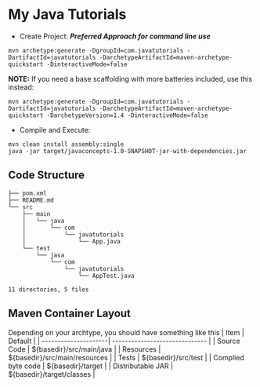 # My Java Tutorials
* Create Project: ***Preferred Approach for command line use***
```
mvn archetype:generate -DgroupId=com.javatutorials -DartifactId=javatutorials -DarchetypeArtifactId=maven-archetype-quickstart -DinteractiveMode=false
```
**NOTE:** If you need a base scaffolding with more batteries included, use this instead:
```
mvn archetype:generate -DgroupId=com.javatutorials -DartifactId=javatutorials -DarchetypeArtifactId=maven-archetype-quickstart -DarchetypeVersion=1.4 -DinteractiveMode=false
```

* Compile and Execute:
```
mvn clean install assembly:single
java -jar target/javaconcepts-1.0-SNAPSHOT-jar-with-dependencies.jar
```

## Code Structure
```
├── pom.xml
├── README.md
└── src
    ├── main
    │   └── java
    │       └── com
    │           └── javatutorials
    │               └── App.java
    └── test
        └── java
            └── com
                └── javatutorials
                    └── AppTest.java

11 directories, 5 files
```

## Maven Container Layout
Depending on your archtype, you should have something like this
| Item                 | Default                        |
| ---------------------| ------------------------------ |
| Source Code          | ${basedir}/src/main/java       |
| Resources            | ${basedir}/src/main/resources  |
| Tests                | ${basedir}/src/test            |
| Complied byte code   | ${basedir}/target              |
| Distributable JAR    | ${basedir}/target/classes      |
